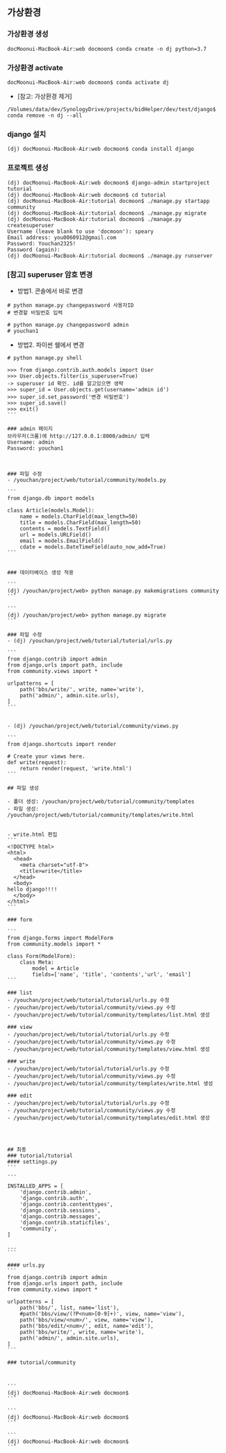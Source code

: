 ## 가상환경

### 가상환경 생성
```
docMoonui-MacBook-Air:web docmoon$ conda create -n dj python=3.7
```

### 가상환경 activate
```
docMoonui-MacBook-Air:web docmoon$ conda activate dj
```

- [참고: 가상환경 제거]
```
/Volumes/data/dev/SynologyDrive/projects/bidHelper/dev/test/django$  conda remove -n dj --all
```

### django 설치
```
(dj) docMoonui-MacBook-Air:web docmoon$ conda install django
```

###  프로젝트 생성
```
(dj) docMoonui-MacBook-Air:web docmoon$ django-admin startproject tutorial
(dj) docMoonui-MacBook-Air:web docmoon$ cd tutorial
(dj) docMoonui-MacBook-Air:tutorial docmoon$ ./manage.py startapp community
(dj) docMoonui-MacBook-Air:tutorial docmoon$ ./manage.py migrate
(dj) docMoonui-MacBook-Air:tutorial docmoon$ ./manage.py createsuperuser
Username (leave blank to use 'docmoon'): speary
Email address: you0060912@gmail.com
Password: Youchan2325!
Password (again): 
(dj) docMoonui-MacBook-Air:tutorial docmoon$ ./manage.py runserver
```

### [참고] superuser 암호 변경
- 방법1. 콘솔에서 바로 변경
```
# python manage.py changepassword 사용자ID
# 변경할 비밀번호 입력
```

```
# python manage.py changepassword admin
# youchan1
```


- 방법2. 파이썬 쉘에서 변경
````
# python manage.py shell

>>> from django.contrib.auth.models import User
>>> User.objects.filter(is_superuser=True)
-> superuser id 확인. id를 알고있으면 생략
>>> super_id = User.objects.get(username='admin id')
>>> super_id.set_password('변경 비밀번호')
>>> super_id.save()
>>> exit()
```

### admin 페이지
브라우저(크롬)에 http://127.0.0.1:8000/admin/ 입력
Username: admin
Password: youchan1



### 파일 수정
- /youchan/project/web/tutorial/community/models.py

```
from django.db import models

class Article(models.Model):
    name = models.CharField(max_length=50)
    title = models.CharField(max_length=50)
    contents = models.TextField()
    url = models.URLField()
    email = models.EmailField()
    cdate = models.DateTimeField(auto_now_add=True)
```


### 데이터베이스 생성 적용

```
(dj) /youchan/project/web> python manage.py makemigrations community
```

```
(dj) /youchan/project/web> python manage.py migrate
```

### 파일 수정
- (dj) /youchan/project/web/tutorial/tutorial/urls.py

```
from django.contrib import admin
from django.urls import path, include
from community.views import *

urlpatterns = [
    path('bbs/write/', write, name='write'),
    path('admin/', admin.site.urls),
]
```


- (dj) /youchan/project/web/tutorial/community/views.py

```
from django.shortcuts import render

# Create your views here.
def write(request):
    return render(request, 'write.html')
```

## 파일 생성

- 폴더 생성: /youchan/project/web/tutorial/community/templates
- 파일 생성: /youchan/project/web/tutorial/community/templates/write.html


- write.html 편집
```
<!DOCTYPE html>
<html>
  <head>
    <meta charset="utf-8">
    <title>write</title>
  </head>
  <body>
hello django!!!!
  </body>
</html>
```

### form

```
from django.forms import ModelForm
from community.models import *

class Form(ModelForm):
    class Meta:
        model = Article
        fields=['name', 'title', 'contents','url', 'email']
```

### list
- /youchan/project/web/tutorial/tutorial/urls.py 수정
- /youchan/project/web/tutorial/community/views.py 수정
- /youchan/project/web/tutorial/community/templates/list.html 생성

### view
- /youchan/project/web/tutorial/tutorial/urls.py 수정
- /youchan/project/web/tutorial/community/views.py 수정
- /youchan/project/web/tutorial/community/templates/view.html 생성

### write
- /youchan/project/web/tutorial/tutorial/urls.py 수정
- /youchan/project/web/tutorial/community/views.py 수정
- /youchan/project/web/tutorial/community/templates/write.html 생성

### edit
- /youchan/project/web/tutorial/tutorial/urls.py 수정
- /youchan/project/web/tutorial/community/views.py 수정
- /youchan/project/web/tutorial/community/templates/edit.html 생성




## 최종
### tutorial/tutorial 
#### settings.py
```
...

INSTALLED_APPS = [
    'django.contrib.admin',
    'django.contrib.auth',
    'django.contrib.contenttypes',
    'django.contrib.sessions',
    'django.contrib.messages',
    'django.contrib.staticfiles',
    'community',
]

...
```

#### urls.py
```
from django.contrib import admin
from django.urls import path, include
from community.views import *

urlpatterns = [
    path('bbs/', list, name='list'),
    #path('bbs/view/(?P<num>[0-9]+)', view, name='view'),
    path('bbs/view/<num>/', view, name='view'),
    path('bbs/edit/<num>/', edit, name='edit'),
    path('bbs/write/', write, name='write'),
    path('admin/', admin.site.urls),
]
```

### tutorial/community



```
(dj) docMoonui-MacBook-Air:web docmoon$ 
```

```
(dj) docMoonui-MacBook-Air:web docmoon$ 
```

```
(dj) docMoonui-MacBook-Air:web docmoon$ 
```